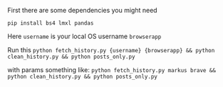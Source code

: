 First there are some dependencies you might need

`pip install bs4 lmxl pandas`

Here `username` is your local OS username
`browserapp` 

Run this
`python fetch_history.py {username} {browserapp} && python clean_history.py && python posts_only.py`

with params something like:
`python fetch_history.py markus brave && python clean_history.py && python posts_only.py`

